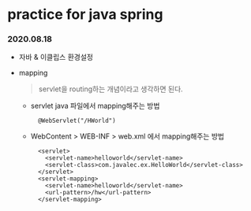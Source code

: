# practice for java spring

### 2020.08.18
- 자바 & 이클립스 환경설정
- mapping
  > servlet을 routing하는 개념이라고 생각하면 된다.

  - servlet java 파일에서 mapping해주는 방법
    ```
      @WebServlet("/HWorld")
    ```
  - WebContent > WEB-INF > web.xml 에서 mapping해주는 방법
    ```
      <servlet>
        <servlet-name>helloworld</servlet-name>
        <servlet-class>com.javalec.ex.HelloWorld</servlet-class>
      </servlet>
      <servlet-mapping>
        <servlet-name>helloworld</servlet-name>
        <url-pattern>/hw</url-pattern>
      </servlet-mapping>
    ```